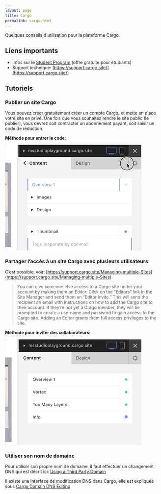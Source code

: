 ```yaml
---
layout: page
title: Cargo
permalink: cargo.html
---
```


Quelques conseils d'utilisation pour la plateforme Cargo.

## Liens importants

- Infos sur le [Student Program](https://cargo.site/Students) (offre gratuite pour étudiants)
- Support technique: [https://support.cargo.site/](https://support.cargo.site/)

## Tutoriels

### Publier un site Cargo

Vous pouvez créer gratuitement créer un compte Cargo, et mette en place votre site en privé. Une fois que vous souhaitez rendre le site public (le publier), vous devrez soit contracter un abonnement payant, soit saisir un code de réduction.

**Méthode pour entrer le code:**

![Méthode pour entrer le code](img/Cargo-Enter-Promo-Code.gif)

### Partager l’accès à un site Cargo avec plusieurs utilisateurs:

C’est possible, voir: 
[https://support.cargo.site/Managing-multiple-Sites](https://support.cargo.site/Managing-multiple-Sites)

> You can give someone else access to a Cargo site under your account by making them an Editor. Click on the “Editors” link in the Site Manager and send them an “Editor invite.” This will send the recipient an email with instructions on how to add the Cargo site to their account. If they’re not yet a Cargo member, they will be prompted to create a username and password to gain access to the Cargo site. Adding an Editor grants them full access privileges to the site.

**Méthode pour inviter des collaborateurs:**

![Méthode pour entrer le code](img/Cargo-Invite-Editors.gif)

### Utiliser son nom de domaine

Pour utiliser son propre nom de domaine, il faut effectuer un changement DNS qui est décrit ici: [Using a Third Party Domain](https://support.cargo.site/Using-a-Third-Party-Domain)

Il existe une interface de modification DNS dans Cargo, elle est expliquée sous [Cargo Domain DNS Editing](https://support.cargo.site/Cargo-Domain-DNS-Editing)
